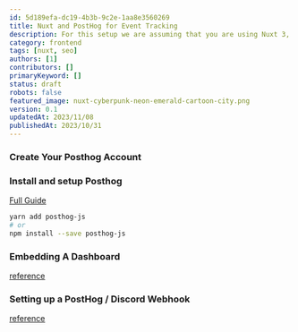 ```yaml
---
id: 5d189efa-dc19-4b3b-9c2e-1aa8e3560269
title: Nuxt and PostHog for Event Tracking
description: For this setup we are assuming that you are using Nuxt 3, Typescript and supabase-js.
category: frontend
tags: [nuxt, seo]
authors: [1]
contributors: []
primaryKeyword: []
status: draft
robots: false
featured_image: nuxt-cyberpunk-neon-emerald-cartoon-city.png
version: 0.1
updatedAt: 2023/11/08
publishedAt: 2023/10/31
---
```


### Create Your Posthog Account

### Install and setup Posthog

[Full Guide](https://posthog.com/docs/libraries/nuxt-js)

```bash
yarn add posthog-js
# or
npm install --save posthog-js
```

### Embedding A Dashboard

[reference](https://posthog.com/tutorials/how-to-embed-shared-dashboard)

### Setting up a PostHog / Discord Webhook

[reference](https://posthog.com/docs/webhooks/discord)
